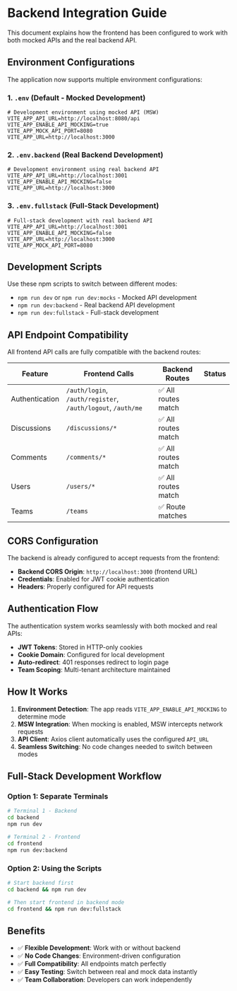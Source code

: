 # Backend Integration Guide

This document explains how the frontend has been configured to work with both mocked APIs and the real backend API.

## Environment Configurations

The application now supports multiple environment configurations:

### 1. `.env` (Default - Mocked Development)
```env
# Development environment using mocked API (MSW)
VITE_APP_API_URL=http://localhost:8080/api
VITE_APP_ENABLE_API_MOCKING=true
VITE_APP_MOCK_API_PORT=8080
VITE_APP_URL=http://localhost:3000
```

### 2. `.env.backend` (Real Backend Development)
```env
# Development environment using real backend API
VITE_APP_API_URL=http://localhost:3001
VITE_APP_ENABLE_API_MOCKING=false
VITE_APP_URL=http://localhost:3000
```

### 3. `.env.fullstack` (Full-Stack Development)
```env
# Full-stack development with real backend API
VITE_APP_API_URL=http://localhost:3001
VITE_APP_ENABLE_API_MOCKING=false
VITE_APP_URL=http://localhost:3000
VITE_APP_MOCK_API_PORT=8080
```

## Development Scripts

Use these npm scripts to switch between different modes:

- `npm run dev` or `npm run dev:mocks` - Mocked API development
- `npm run dev:backend` - Real backend API development  
- `npm run dev:fullstack` - Full-stack development

## API Endpoint Compatibility

All frontend API calls are fully compatible with the backend routes:

| Feature | Frontend Calls | Backend Routes | Status |
|---------|---------------|----------------|--------|
| Authentication | `/auth/login`, `/auth/register`, `/auth/logout`, `/auth/me` | ✅ All routes match |
| Discussions | `/discussions/*` | ✅ All routes match |
| Comments | `/comments/*` | ✅ All routes match |
| Users | `/users/*` | ✅ All routes match |
| Teams | `/teams` | ✅ Route matches |

## CORS Configuration

The backend is already configured to accept requests from the frontend:

- **Backend CORS Origin**: `http://localhost:3000` (frontend URL)
- **Credentials**: Enabled for JWT cookie authentication
- **Headers**: Properly configured for API requests

## Authentication Flow

The authentication system works seamlessly with both mocked and real APIs:

- **JWT Tokens**: Stored in HTTP-only cookies
- **Cookie Domain**: Configured for local development
- **Auto-redirect**: 401 responses redirect to login page
- **Team Scoping**: Multi-tenant architecture maintained

## How It Works

1. **Environment Detection**: The app reads `VITE_APP_ENABLE_API_MOCKING` to determine mode
2. **MSW Integration**: When mocking is enabled, MSW intercepts network requests
3. **API Client**: Axios client automatically uses the configured `API_URL`
4. **Seamless Switching**: No code changes needed to switch between modes

## Full-Stack Development Workflow

### Option 1: Separate Terminals
```bash
# Terminal 1 - Backend
cd backend
npm run dev

# Terminal 2 - Frontend
cd frontend  
npm run dev:backend
```

### Option 2: Using the Scripts
```bash
# Start backend first
cd backend && npm run dev

# Then start frontend in backend mode
cd frontend && npm run dev:fullstack
```

## Benefits

- ✅ **Flexible Development**: Work with or without backend
- ✅ **No Code Changes**: Environment-driven configuration
- ✅ **Full Compatibility**: All endpoints match perfectly
- ✅ **Easy Testing**: Switch between real and mock data instantly
- ✅ **Team Collaboration**: Developers can work independently